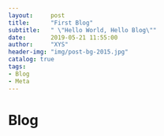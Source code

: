 ```yaml
---
layout:     post
title:      "First Blog"
subtitle:   " \"Hello World, Hello Blog\""
date:       2019-05-21 11:55:00
author:     "XYS"
header-img: "img/post-bg-2015.jpg"
catalog: true
tags:
- Blog
- Meta
---
```


# Blog
